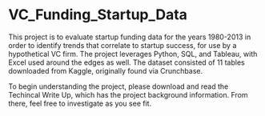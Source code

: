 # VC_Funding_Startup_Data

This project is to evaluate startup funding data for the years 1980-2013 in order to identify trends that correlate to startup success, for use by a hypothetical VC firm. The project leverages Python, SQL, and Tableau, with Excel used around the edges as well. The dataset consisted of 11 tables downloaded from Kaggle, originally found via Crunchbase.

To begin understanding the project, please download and read the Techincal Write Up, which has the project background information. From there, feel free to investigate as you see fit.
